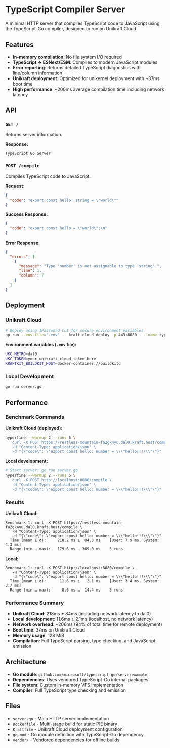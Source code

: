 # TypeScript Compiler Server

A minimal HTTP server that compiles TypeScript code to JavaScript using the TypeScript-Go compiler, designed to run on Unikraft Cloud.

## Features

- **In-memory compilation**: No file system I/O required
- **TypeScript → ESNext/ESM**: Compiles to modern JavaScript modules
- **Error reporting**: Returns detailed TypeScript diagnostics with line/column information
- **Unikraft deployment**: Optimized for unikernel deployment with ~37ms boot time
- **High performance**: ~200ms average compilation time including network latency

## API

### `GET /`
Returns server information.

**Response:**
```
TypeScript Go Server
```

### `POST /compile`
Compiles TypeScript code to JavaScript.

**Request:**
```json
{
  "code": "export const hello: string = \"world\""
}
```

**Success Response:**
```json
{
  "code": "export const hello = \"world\";\n"
}
```

**Error Response:**
```json
{
  "errors": [
    {
      "message": "Type 'number' is not assignable to type 'string'.",
      "line": 1,
      "column": 7
    }
  ]
}
```

## Deployment

### Unikraft Cloud

```bash
# Deploy using 1Password CLI for secure environment variables
op run --env-file=".env" -- kraft cloud deploy -p 443:8080 . --name typescript-compiler
```

**Environment variables (`.env` file):**
```bash
UKC_METRO=dal0
UKC_TOKEN=your_unikraft_cloud_token_here
KRAFTKIT_BUILDKIT_HOST=docker-container://buildkitd
```

### Local Development

```bash
go run server.go
```

## Performance

### Benchmark Commands

**Unikraft Cloud (deployed):**
```bash
hyperfine --warmup 2 --runs 5 \
  'curl -X POST https://restless-mountain-fa2gk4yu.dal0.kraft.host/compile \
   -H "Content-Type: application/json" \
   -d "{\"code\": \"export const hello: number = \\\"hello!!!\\\"\"}"
```

**Local development:**
```bash
# Start server: go run server.go
hyperfine --warmup 2 --runs 5 \
  'curl -X POST http://localhost:8080/compile \
   -H "Content-Type: application/json" \
   -d "{\"code\": \"export const hello: number = \\\"hello!!!\\\"\"}"
```

### Results

**Unikraft Cloud:**
```
Benchmark 1: curl -X POST https://restless-mountain-fa2gk4yu.dal0.kraft.host/compile \
   -H "Content-Type: application/json" \
   -d "{\"code\": \"export const hello: number = \\\"hello!!!\\\"\"}"
  Time (mean ± σ):     218.2 ms ±  84.3 ms    [User: 7.9 ms, System: 4.3 ms]
  Range (min … max):   179.6 ms … 369.0 ms    5 runs
```

**Local:**
```
Benchmark 1: curl -X POST http://localhost:8080/compile \
   -H "Content-Type: application/json" \
   -d "{\"code\": \"export const hello: number = \\\"hello!!!\\\"\"}"
  Time (mean ± σ):      11.6 ms ±   2.1 ms    [User: 3.4 ms, System: 3.7 ms]
  Range (min … max):     8.6 ms …  14.4 ms    5 runs
```

### Performance Summary

- **Unikraft Cloud**: 218ms ± 84ms (including network latency to dal0)
- **Local development**: 11.6ms ± 2.1ms (localhost, no network latency)
- **Network overhead**: ~206ms (94% of total time for remote deployment)
- **Boot time**: 37ms on Unikraft Cloud
- **Memory usage**: 128 MiB
- **Compilation**: Full TypeScript parsing, type checking, and JavaScript emission

## Architecture

- **Go module**: `github.com/microsoft/typescript-go/serverexample`
- **Dependencies**: Uses vendored TypeScript-Go internal packages
- **File system**: Custom in-memory VFS implementation
- **Compiler**: Full TypeScript type checking and emission

## Files

- `server.go` - Main HTTP server implementation
- `Dockerfile` - Multi-stage build for static PIE binary
- `Kraftfile` - Unikraft Cloud deployment configuration
- `go.mod` - Go module definition with TypeScript-Go dependency
- `vendor/` - Vendored dependencies for offline builds
